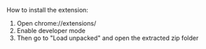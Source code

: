 How to install the extension:
  1. Open chrome://extensions/
  2. Enable developer mode
  3. Then go to "Load unpacked" and open the extracted zip folder
